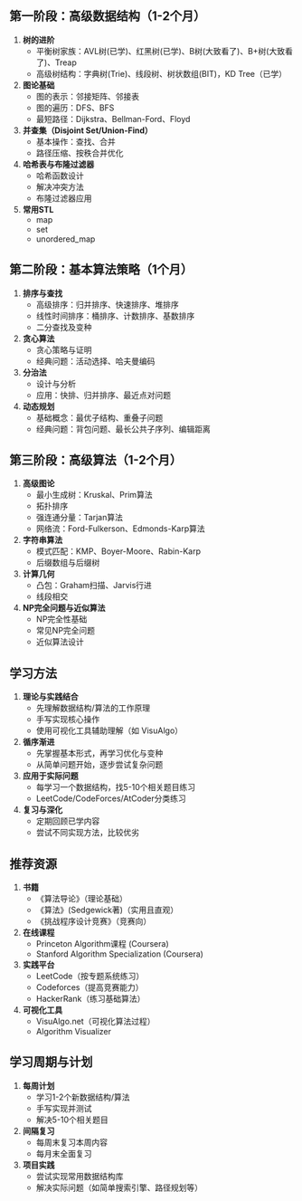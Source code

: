 ## 第一阶段：高级数据结构（1-2个月）

1. **树的进阶**
   - 平衡树家族：AVL树(已学)、红黑树(已学)、B树(大致看了)、B+树(大致看了)、Treap
   - 高级树结构：字典树(Trie)、线段树、树状数组(BIT)，KD Tree（已学）
2. **图论基础**
   - 图的表示：邻接矩阵、邻接表
   - 图的遍历：DFS、BFS
   - 最短路径：Dijkstra、Bellman-Ford、Floyd
3. **并查集（Disjoint Set/Union-Find）**
   - 基本操作：查找、合并
   - 路径压缩、按秩合并优化
4. **哈希表与布隆过滤器**
   - 哈希函数设计
   - 解决冲突方法
   - 布隆过滤器应用
5. **常用STL**
   - map
   - set
   - unordered_map

## 第二阶段：基本算法策略（1个月）

1. **排序与查找**
   - 高级排序：归并排序、快速排序、堆排序
   - 线性时间排序：桶排序、计数排序、基数排序
   - 二分查找及变种
2. **贪心算法**
   - 贪心策略与证明
   - 经典问题：活动选择、哈夫曼编码
3. **分治法**
   - 设计与分析
   - 应用：快排、归并排序、最近点对问题
4. **动态规划**
   - 基础概念：最优子结构、重叠子问题
   - 经典问题：背包问题、最长公共子序列、编辑距离

## 第三阶段：高级算法（1-2个月）

1. **高级图论**
   - 最小生成树：Kruskal、Prim算法
   - 拓扑排序
   - 强连通分量：Tarjan算法
   - 网络流：Ford-Fulkerson、Edmonds-Karp算法
2. **字符串算法**
   - 模式匹配：KMP、Boyer-Moore、Rabin-Karp
   - 后缀数组与后缀树
3. **计算几何**
   - 凸包：Graham扫描、Jarvis行进
   - 线段相交
4. **NP完全问题与近似算法**
   - NP完全性基础
   - 常见NP完全问题
   - 近似算法设计

## 学习方法

1. **理论与实践结合**
   - 先理解数据结构/算法的工作原理
   - 手写实现核心操作
   - 使用可视化工具辅助理解（如 VisuAlgo）
2. **循序渐进**
   - 先掌握基本形式，再学习优化与变种
   - 从简单问题开始，逐步尝试复杂问题
3. **应用于实际问题**
   - 每学习一个数据结构，找5-10个相关题目练习
   - LeetCode/CodeForces/AtCoder分类练习
4. **复习与深化**
   - 定期回顾已学内容
   - 尝试不同实现方法，比较优劣

## 推荐资源

1. **书籍**
   - 《算法导论》（理论基础）
   - 《算法》(Sedgewick著)（实用且直观）
   - 《挑战程序设计竞赛》（竞赛向）
2. **在线课程**
   - Princeton Algorithm课程 (Coursera)
   - Stanford Algorithm Specialization (Coursera)
3. **实践平台**
   - LeetCode（按专题系统练习）
   - Codeforces（提高竞赛能力）
   - HackerRank（练习基础算法）
4. **可视化工具**
   - VisuAlgo.net（可视化算法过程）
   - Algorithm Visualizer

## 学习周期与计划

1. **每周计划**
   - 学习1-2个新数据结构/算法
   - 手写实现并测试
   - 解决5-10个相关题目
2. **间隔复习**
   - 每周末复习本周内容
   - 每月末全面复习
3. **项目实践**
   - 尝试实现常用数据结构库
   - 解决实际问题（如简单搜索引擎、路径规划等）